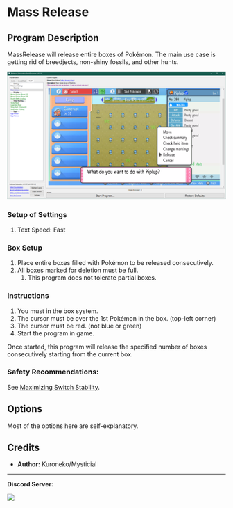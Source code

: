 # Mass Release

## Program Description

MassRelease will release entire boxes of Pokémon. The main use case is getting rid of breedjects, non-shiny fossils, and other hunts.

<img src="images/MassRelease-0.png">

### Setup of Settings

1. Text Speed: Fast

### Box Setup

1. Place entire boxes filled with Pokémon to be released consecutively.
2. All boxes marked for deletion must be full.
   1. This program does not tolerate partial boxes.

### Instructions

1. You must in the box system.
2. The cursor must be over the 1st Pokémon in the box. (top-left corner)
3. The cursor must be red. (not blue or green)
4. Start the program in game.

Once started, this program will release the specified number of boxes consecutively starting from the current box.

### Safety Recommendations:

See [Maximizing Switch Stability](https://github.com/PokemonAutomation/Microcontroller/blob/master/Wiki/Programs/NintendoSwitch/SwitchStability.md).


## Options

Most of the options here are self-explanatory.


## Credits

- **Author:** Kuroneko/Mysticial



<hr>

**Discord Server:** 

[<img src="https://canary.discordapp.com/api/guilds/695809740428673034/widget.png?style=banner2">](https://discord.gg/cQ4gWxN)
